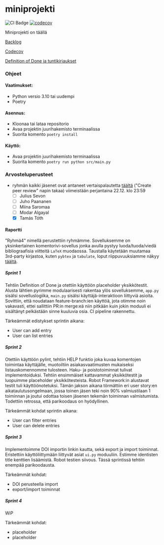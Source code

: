 # miniprojekti

![CI Badge](https://github.com/sevonj/miniprojekti/actions/workflows/main.yml/badge.svg?branch=main)
[![codecov](https://codecov.io/gh/sevonj/miniprojekti/graph/badge.svg?token=YENFDFJKT2)](https://codecov.io/gh/sevonj/miniprojekti)


Miniprojekti on täällä


[Backlog](https://tree.taiga.io/project/sevonj-miniprojekti/)

[Codecov](https://app.codecov.io/gh/sevonj/miniprojekti)

[Definition of Done ja tuntikirjaukset](https://tree.taiga.io/project/sevonj-miniprojekti/wiki/home)

### Ohjeet
#### Vaatimukset:
- Python versio 3.10 tai uudempi
- Poetry

#### Asennus:
- Kloonaa tai lataa repositorio
- Avaa projektin juurihakemisto terminaalissa
- Suorita komento `poetry install`

#### Käyttö:
- Avaa projektin juurihakemisto terminaalissa
- Suorita komento `poetry run python src/main.py`

### Arvosteluperusteet

- ryhmän kaikki jäsenet ovat antaneet vertaispalautetta [täältä](https://study.cs.helsinki.fi/stats/courses/ohtu2023/miniproject) ("Create peer review" napin takaa) viimeistään perjantaina 22.12. klo 23:59
    - [ ] Julius Sevon
    - [ ] Juho Paananen
    - [ ] Miina Saromaa
    - [ ] Modar Algayal
    - [X] Tamás Tóth

#### Raportti

"Ryhmä4" nimellä perustettiin ryhmämme. Sovelluksemme on yksinkertainen komentorivi-sovellus jonka avulla pystyy luoda/tuoda/viedä bibliograafisia viitteitä `LaTeX` muodaossa. Taustalla käytetään muutamaa 3rd-party kirjastoa, kuten `pybtex` ja `tabulate`, loput riippuvuuksiamme näkyy [täältä](./pyproject.toml).

##### Sprint 1

Tehtiin Definition of Done ja otettiin käyttöön placeholder yksikkötestit. Alusta lähtien pyrimme modulaarisesti rakentaa ylös sovelluksemme, `app.py` sisälsi sovelluslogiika, `main.py` sisälsi käyttäjä-interaktioon liittyviä asioita. Sovittiin, että noudataan feature-branch:ien käyttöä, jota otimme noin vakavasti, ettei sallittiin PR:in merge:eä niin pitkään kuin jokin moduuli ei sisältänyt pelkästään sinne kuuluvia osia. CI pipeline rakennettu.

Tärkeämmät edistykset sprintin aikana:
- User can add entry
- User can list entries

##### Sprint 2

Otettiin käyttöön pylint, tehtiin HELP funktio joka kuvaa komentojen toimintaa käyttäjälle, muotoiltiin asiakasvaatimusten mukaiseksi listauskomennomme tulosteen. Haku- ja poistotoiminnat tulivat implementoiduksi. Tehtiin ensimmäiset kattavammat yksikkötestit ja luopuimme placeholder yksikkötesteista. Robot Framework:in alustavat testit tuli käyttöönotetuksi.
Tämän jakson aikana törmättiin eri user story:en aikataulutusongelmaan, jossa toinen jäsen teki noin 90% valmiustilaan 1 toiminnan ja joutui odottaa toisen jäsenen tekemän toiminnan valmistumista. Todettiin retrossa, että parikoodaus on hyödyllinen.

Tärkeämmät kohdat sprintin aikana:
- User can filter entries
- User can delete entries

##### Sprint 3

Implementoimme DOI importin linkin kautta, sekä export ja import toiminnat. Eristettiin käyttöliittymään liittyvät asiat `ui.py` moduuliin. Estimme identisten title kenttien lisäämistä. Robot testien siivous.
Tässä sprintissä tehtiin enempää parikoodausta.

<!--oliko RETRO:ssa mitää merkittävää sanottu?-->

Tärkeämmät kohdat:
- DOI perusteella import
- export/import toiminnat

##### Sprint 4

WiP 
<!-- täydennetään jälkikäteen, vaikka perjantai illalla -->

Tärkeämmät kohdat:
- placeholder
- placeholder
